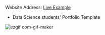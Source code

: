Website Address: [Live Example](https://github.com/rumanus-egu/My_portfolio/)

- Data Science students' Portfolio Template


![ezgif com-gif-maker]()

